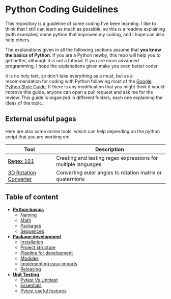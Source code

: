 # Python Coding Guidelines

This repository is a guideline of some coding I've been learning. 
I like to think that I still can learn as much as possible, so this is a readme explaining (with examples) some python that improved my coding, and I hope can also help others.

The explanations given in all the following sections assume that **you know the basics of Python**.
If you are a Python newby, this repo will help you to get better, although it is not a tutorial.
If you are more advanced programming, I hope the explanations given make you even better coder.

It is no holy text, so don't take everything as a must, but as a recommendation for coding with Python following most of the [Google Python Style Guide](https://google.github.io/styleguide/pyguide.html).
If there is any modification that you might think it would improve this guide, anyone can open a pull request and ask me for the review.
This guide is organized in different folders, each one explaining the ideas of the topic.

## External useful pages

Here are also some online tools, which can help depending on the python script that you are working on:

| **Tool**                                                                   | **Description**                                               |
|----------------------------------------------------------------------------|---------------------------------------------------------------| 
| [Regex 101](https://regex101.com/)                                         | Creating and testing regex expressions for multiple languages | 
| [3D Rotation Converter](https://www.andre-gaschler.com/rotationconverter/) | Converting euler angles to rotation matrix or quaternions     |

## Table of content

* [**Python basics**](docs/python-basics.md)
  * [Naming](docs/python-basics.md#naming)
  * [Math](docs/python-basics.md#math-and-numbers)
  * [Packages](docs/python-basics.md#packages)
  * [Sequences](docs/python-basics.md#sequences)
* [**Package development**](docs/package-development.md)
  * [Installation](docs/package-development.md#installation)
  * [Project structure](docs/package-development.md#project-structure)
  * [Pipeline for development](docs/package-development.md#pipeline-for-development)
  * [Modules](docs/package-development.md#modules)
  * [Implementing easy imports](docs/package-development.md#implementing-easy-imports)
  * [Releasing](docs/package-development.md#releasing)
* [**Unit Testing**](docs/unit-testing.md)
  * [Pytest Vs Unittest](docs/unit-testing.md#pytest-vs-unittest)
  * [Essentials](docs/unit-testing.md#essentials)
  * [Pytest useful features](docs/unit-testing.md#pytest-useful-features)
